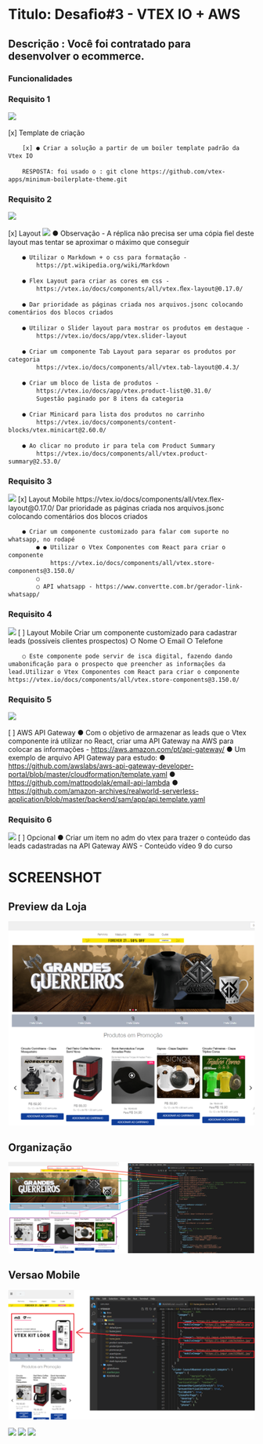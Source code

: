 # Titulo: Desaﬁo#3 - VTEX IO + AWS

## Descrição : Você foi contratado para desenvolver o ecommerce.

### Funcionalidades

### Requisito 1
<img src="https://img.shields.io/static/v1?label=Template de criação&message=CONCLUIDO&color=39FF14c1&style=for-the-badge&logo=ghost"/> 

[x] Template de criação 

        [x] ● Criar a solução a partir de um boiler template padrão da Vtex IO

        RESPOSTA: foi usado o : git clone https://github.com/vtex-apps/minimum-boilerplate-theme.git


### Requisito 2
<img src="https://img.shields.io/static/v1?label=Layout&message=CONCLUIDO&color=39FF14c1&style=for-the-badge&logo=ghost"/> 

[x] Layout <img src="https://img.shields.io/static/v1?label=vtex&message=CONCLUIDO&color=39FF14c1&style=for-the-badge&logo=ghost"/>
        ● Observação - A réplica não precisa ser uma cópia ﬁel deste layout mas tentar se aproximar o máximo que conseguir
        
        ● Utilizar o Markdown + o css para formatação -
            https://pt.wikipedia.org/wiki/Markdown
        
        ● Flex Layout para criar as cores em css -
            https://vtex.io/docs/components/all/vtex.ﬂex-layout@0.17.0/
        
        ● Dar prioridade as páginas criada nos arquivos.jsonc colocando comentários dos blocos criados
        
        ● Utilizar o Slider layout para mostrar os produtos em destaque -
            https://vtex.io/docs/app/vtex.slider-layout

        ● Criar um componente Tab Layout para separar os produtos por categoria
            https://vtex.io/docs/components/all/vtex.tab-layout@0.4.3/

        ● Criar um bloco de lista de produtos -
            https://vtex.io/docs/app/vtex.product-list@0.31.0/
            Sugestão paginado por 8 itens da categoria

        ● Criar Minicard para lista dos produtos no carrinho
            https://vtex.io/docs/components/content-blocks/vtex.minicart@2.60.0/

        ● Ao clicar no produto ir para tela com Product Summary
            https://vtex.io/docs/components/all/vtex.product-summary@2.53.0/


### Requisito 3
<img src="https://img.shields.io/static/v1?label=Layout Mobile&message=CONCLUIDO&color=39FF14c1&style=for-the-badge&logo=ghost"/>
[x] Layout Mobile 
        https://vtex.io/docs/components/all/vtex.ﬂex-layout@0.17.0/
        Dar prioridade as páginas criada nos arquivos.jsonc colocando comentários dos blocos criados

        ● Criar um componente customizado para falar com suporte no whatsapp, no rodapé
            ● ● Utilizar o Vtex Componentes com React para criar o componente
                https://vtex.io/docs/components/all/vtex.store-components@3.150.0/
            ○
            ○ API whatsapp - https://www.convertte.com.br/gerador-link-whatsapp/

### Requisito 4
<img src="https://img.shields.io/static/v1?label=Layout Mobile&message=CONCLUIDO&color=39FF14c1&style=for-the-badge&logo=ghost"/>
[ ] Layout Mobile
    Criar um componente customizado para cadastrar leads (possíveis clientes prospectos)
        ○ Nome
        ○ Email
        ○ Telefone

        ○ Este componente pode servir de isca digital, fazendo dando umaboniﬁcação para o prospecto que preencher as informações da lead.Utilizar o Vtex Componentes com React para criar o componente https://vtex.io/docs/components/all/vtex.store-components@3.150.0/


### Requisito 5
<img src="https://img.shields.io/static/v1?label=API-AWS&message=em-desenvolvimento&color=FF0000&style=for-the-badge&logo=ghost"/>

[ ] AWS API Gateway
        ● Com o objetivo de armazenar as leads que o Vtex componente irá utilizar no
    React, criar uma API Gateway na AWS para colocar as informações -
    https://aws.amazon.com/pt/api-gateway/
        ● Um exemplo de arquivo API Gateway para estudo:
        ● https://github.com/awslabs/aws-api-gateway-developer-portal/blob/master/cloudformation/template.yaml
        ● https://github.com/mattpodolak/email-api-lambda
        ● https://github.com/amazon-archives/realworld-serverless-application/blob/master/backend/sam/app/api.template.yaml   

### Requisito 6
<img src="https://img.shields.io/static/v1?label=API-AWS&message=em-desenvolvimento&color=FF0000&style=for-the-badge&logo=ghost"/>
[ ] Opcional
        ● Criar um item no adm do vtex para trazer o conteúdo das leads cadastradas na API Gateway AWS - Conteúdo vídeo 9 do curso

 
 # SCREENSHOT 
 ## Preview da Loja
 ![Alt text](store/assets/screenshots/preview-site.PNG?raw=true "Optional Title")

 ## Organização
  ![Alt text]( store/assets/screenshots/organizacao.png?raw=true "Site e Codigo")

  ## Versao Mobile 
   ![Alt text]( store/assets/screenshots/organizacao-celular.png "Versao Mobile")

<img src="https://img.shields.io/static/v1?label=Blog&message=Rocketseat&color=7159c1&style=for-the-badge&logo=ghost"/>

<img src="https://img.shields.io/static/v1?label=vtex&message=CONCLUIDO&color=39FF14c1&style=for-the-badge&logo=ghost"/>
<img src="https://img.shields.io/static/v1?label=vtex&message=em-desenvolvimento&color=FF0000&style=for-the-badge&logo=ghost"/>    

